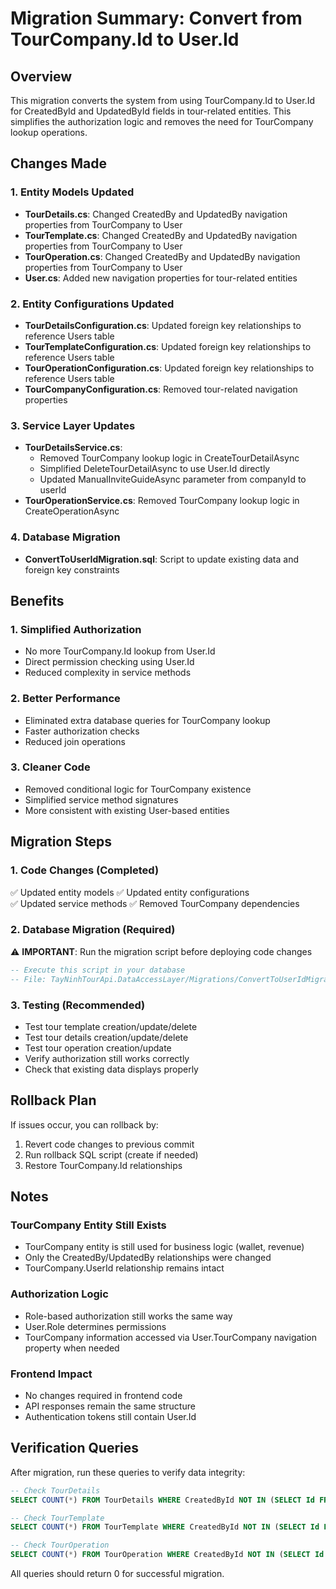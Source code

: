 # Migration Summary: Convert from TourCompany.Id to User.Id

## Overview
This migration converts the system from using TourCompany.Id to User.Id for CreatedById and UpdatedById fields in tour-related entities. This simplifies the authorization logic and removes the need for TourCompany lookup operations.

## Changes Made

### 1. Entity Models Updated
- **TourDetails.cs**: Changed CreatedBy and UpdatedBy navigation properties from TourCompany to User
- **TourTemplate.cs**: Changed CreatedBy and UpdatedBy navigation properties from TourCompany to User  
- **TourOperation.cs**: Changed CreatedBy and UpdatedBy navigation properties from TourCompany to User
- **User.cs**: Added new navigation properties for tour-related entities

### 2. Entity Configurations Updated
- **TourDetailsConfiguration.cs**: Updated foreign key relationships to reference Users table
- **TourTemplateConfiguration.cs**: Updated foreign key relationships to reference Users table
- **TourOperationConfiguration.cs**: Updated foreign key relationships to reference Users table
- **TourCompanyConfiguration.cs**: Removed tour-related navigation properties

### 3. Service Layer Updates
- **TourDetailsService.cs**: 
  - Removed TourCompany lookup logic in CreateTourDetailAsync
  - Simplified DeleteTourDetailAsync to use User.Id directly
  - Updated ManualInviteGuideAsync parameter from companyId to userId
- **TourOperationService.cs**: Removed TourCompany lookup logic in CreateOperationAsync

### 4. Database Migration
- **ConvertToUserIdMigration.sql**: Script to update existing data and foreign key constraints

## Benefits

### 1. Simplified Authorization
- No more TourCompany.Id lookup from User.Id
- Direct permission checking using User.Id
- Reduced complexity in service methods

### 2. Better Performance
- Eliminated extra database queries for TourCompany lookup
- Faster authorization checks
- Reduced join operations

### 3. Cleaner Code
- Removed conditional logic for TourCompany existence
- Simplified service method signatures
- More consistent with existing User-based entities

## Migration Steps

### 1. Code Changes (Completed)
✅ Updated entity models
✅ Updated entity configurations  
✅ Updated service methods
✅ Removed TourCompany dependencies

### 2. Database Migration (Required)
⚠️ **IMPORTANT**: Run the migration script before deploying code changes

```sql
-- Execute this script in your database
-- File: TayNinhTourApi.DataAccessLayer/Migrations/ConvertToUserIdMigration.sql
```

### 3. Testing (Recommended)
- Test tour template creation/update/delete
- Test tour details creation/update/delete  
- Test tour operation creation/update
- Verify authorization still works correctly
- Check that existing data displays properly

## Rollback Plan

If issues occur, you can rollback by:

1. Revert code changes to previous commit
2. Run rollback SQL script (create if needed)
3. Restore TourCompany.Id relationships

## Notes

### TourCompany Entity Still Exists
- TourCompany entity is still used for business logic (wallet, revenue)
- Only the CreatedBy/UpdatedBy relationships were changed
- TourCompany.UserId relationship remains intact

### Authorization Logic
- Role-based authorization still works the same way
- User.Role determines permissions
- TourCompany information accessed via User.TourCompany navigation property when needed

### Frontend Impact
- No changes required in frontend code
- API responses remain the same structure
- Authentication tokens still contain User.Id

## Verification Queries

After migration, run these queries to verify data integrity:

```sql
-- Check TourDetails
SELECT COUNT(*) FROM TourDetails WHERE CreatedById NOT IN (SELECT Id FROM Users);

-- Check TourTemplate  
SELECT COUNT(*) FROM TourTemplate WHERE CreatedById NOT IN (SELECT Id FROM Users);

-- Check TourOperation
SELECT COUNT(*) FROM TourOperation WHERE CreatedById NOT IN (SELECT Id FROM Users);
```

All queries should return 0 for successful migration.
